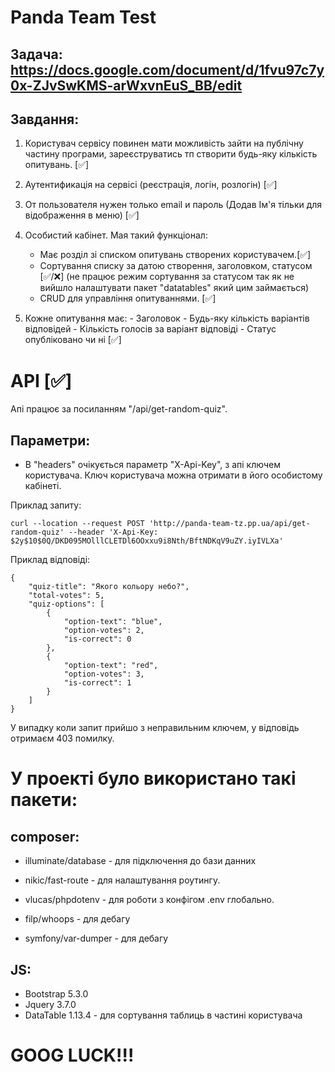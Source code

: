 # Panda Team Test

## Задача: https://docs.google.com/document/d/1fvu97c7y0x-ZJvSwKMS-arWxvnEuS_BB/edit

## Завдання:

1. Користувач сервісу повинен мати можливість зайти на публічну частину програми, зареєструватись тп створити будь-яку кількість опитувань. [✅]

2. Аутентификація на сервісі (реєстрація, логін, розлогін) [✅]

3. От пользователя нужен только email и пароль (Додав Ім'я тільки для відображення в меню) [✅]

4. Особистий кабінет. Мая такий функціонал:
    - Має розділ зі списком опитувань створених користувачем.[✅]
    - Сортування списку за датою створення, заголовком, статусом [✅/❌] (не працює режим сортування за статусом так як не вийшло налаштувати пакет "datatables" який цим займається)
    - CRUD для управління опитуваннями. [✅]

5. Кожне опитування має:
        - Заголовок
        - Будь-яку кількість варіантів відповідей
        - Кількість голосів за варіант відповіді
        - Статус опубліковано чи ні [✅]

# API [✅]

Апі працює за посиланням "/api/get-random-quiz".

## Параметри:

- В "headers" очікується параметр "X-Api-Key", з апі ключем користувача. Ключ користувача можна отримати в його особистому кабінеті.

Приклад запиту:

    curl --location --request POST 'http://panda-team-tz.pp.ua/api/get-random-quiz' --header 'X-Api-Key: $2y$10$0Q/DKD095MOlllCLETDl6OOxxu9i8Nth/BftNDKqV9uZY.iyIVLXa'

Приклад відповіді:

    {
        "quiz-title": "Якого кольору небо?",
        "total-votes": 5,
        "quiz-options": [
            {
                "option-text": "blue",
                "option-votes": 2,
                "is-correct": 0
            },
            {
                "option-text": "red",
                "option-votes": 3,
                "is-correct": 1
            }
        ]
    }

У випадку коли запит прийшо з неправильним ключем, у відповідь отримаєм 403 помилку.

# У проекті було використано такі пакети:

## composer:

- illuminate/database - для підключення до бази данних
- nikic/fast-route - для налаштування роутингу.
- vlucas/phpdotenv - для роботи з конфігом .env глобально.

- filp/whoops - для дебагу
- symfony/var-dumper - для дебагу

## JS:

- Bootstrap 5.3.0
- Jquery 3.7.0
- DataTable 1.13.4 - для сортування таблиць в частині користувача


# GOOG LUCK!!!
